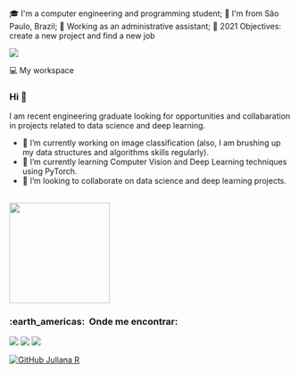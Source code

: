 

🎓 I'm a computer engineering and programming student;
🏡 I'm from São Paulo, Brazil;
💼 Working as an administrative assistant;
📌 2021 Objectives: create a new project and find a new job

<img src="https://github.com/pr2tik1/pr2tik1/blob/master/IMAGE-NAME">


💻 My workspace


### Hi 👋
I am recent engineering graduate looking for opportunities and collabaration in projects related to data science and deep learning.
- 🔭 I’m currently working on image classification (also, I am brushing up my data structures and algorithms skills regularly).
- 🌱 I’m currently learning Computer Vision and Deep Learning techniques using PyTorch.
- 🤝 I’m looking to collaborate on data science and deep learning projects. 



<br/>

<a href="https://github.com/VanessaSwerts">
  <img height="180em" src="https://github-readme-stats.vercel.app/api?username=Jul-Reis&theme=dracula&show_icons=true" />
</a>

<br/>

<h3> :earth_americas: &nbsp;Onde me encontrar: </h3> 

[<img src="https://img.shields.io/badge/LinkedIn-0077B5?style=for-the-badge&logo=linkedin&logoColor=white" />](https://www.linkedin.com/in/julianareis-souza/)
[<img src="https://img.shields.io/badge/Steam-000000?style=for-the-badge&logo=steam&logoColor=white" />](https://steamcommunity.com/id/julianars/)
[<img src="https://img.shields.io/badge/Gmail-D14836?style=for-the-badge&logo=gmail&logoColor=white"/>](julianareis.souza17@gmail.com)

[![GitHub Juliana R]( https://img.shields.io/github/followers/Jul-Reis?label=follow&style=social)](https://github.com/Jul-Reis)

